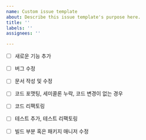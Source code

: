 ```yaml
---
name: Custom issue template
about: Describe this issue template's purpose here.
title: ''
labels: ''
assignees: ''

---
```


- [ ] 새로운 기능 추가
- [ ] 버그 수정
- [ ] 문서 작성 및 수정
- [ ] 코드 포맷팅, 세미콜론 누락, 코드 변경이 없는 경우
- [ ] 코드 리팩토링
- [ ] 테스트 추가, 테스트 리팩토링
- [ ] 빌드 부분 혹은 패키지 매니저 수정



<!---- 변경 사항 및 관련 이슈에 대해 필요할 시 간단하게 작성해주세요. 어떻게보다 무엇을 왜 수정했는지 설명해주시면 좋습니다 ㅎㅎ -->
